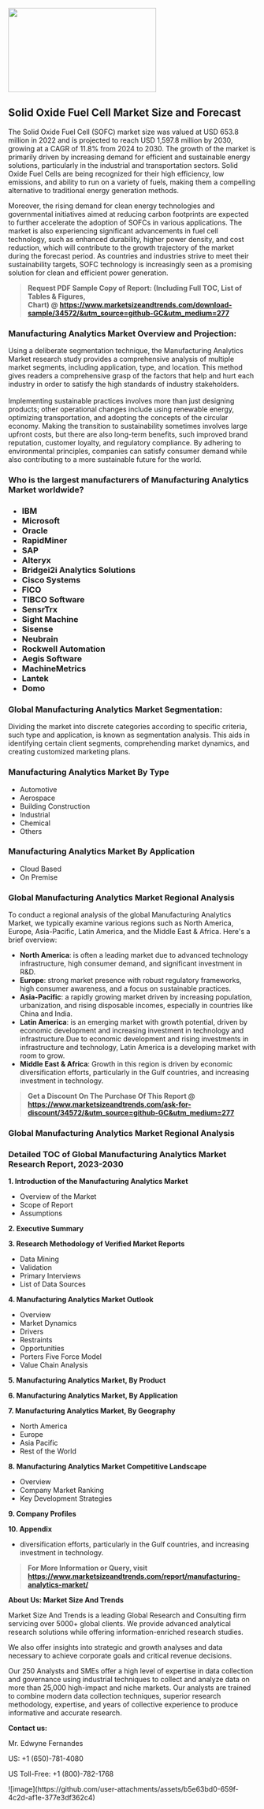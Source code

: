 <p><img class="alignnone size-medium wp-image-20088" src="https://ffe5etoiles.com/wp-content/uploads/2024/12/MST1-300x171.png" alt="" width="300" height="171" /></p><h2>Solid Oxide Fuel Cell Market Size and Forecast</h2><p>The Solid Oxide Fuel Cell (SOFC) market size was valued at USD 653.8 million in 2022 and is projected to reach USD 1,597.8 million by 2030, growing at a CAGR of 11.8% from 2024 to 2030. The growth of the market is primarily driven by increasing demand for efficient and sustainable energy solutions, particularly in the industrial and transportation sectors. Solid Oxide Fuel Cells are being recognized for their high efficiency, low emissions, and ability to run on a variety of fuels, making them a compelling alternative to traditional energy generation methods.</p><p>Moreover, the rising demand for clean energy technologies and governmental initiatives aimed at reducing carbon footprints are expected to further accelerate the adoption of SOFCs in various applications. The market is also experiencing significant advancements in fuel cell technology, such as enhanced durability, higher power density, and cost reduction, which will contribute to the growth trajectory of the market during the forecast period. As countries and industries strive to meet their sustainability targets, SOFC technology is increasingly seen as a promising solution for clean and efficient power generation.</p></p><blockquote id="" class=""><strong>Request PDF Sample Copy of Report: (Including Full TOC, List of Tables &amp; Figures, Chart)&nbsp;@&nbsp;<strong><a href="https://www.marketsizeandtrends.com/download-sample/34572/&utm_source=github-GC&utm_medium=277" target="_blank">https://www.marketsizeandtrends.com/download-sample/34572/&utm_source=github-GC&utm_medium=277</a></strong></strong></blockquote><h3 id="" class="">Manufacturing Analytics Market&nbsp;Overview and Projection:</h3><p id="" class="">Using a deliberate segmentation technique, the Manufacturing Analytics Market research study provides a comprehensive analysis of multiple market segments, including application, type, and location. This method gives readers a comprehensive grasp of the factors that help and hurt each industry in order to satisfy the high standards of industry stakeholders. <br /> <br />Implementing sustainable practices involves more than just designing products; other operational changes include using renewable energy, optimizing transportation, and adopting the concepts of the circular economy. Making the transition to sustainability sometimes involves large upfront costs, but there are also long-term benefits, such improved brand reputation, customer loyalty, and regulatory compliance. By adhering to environmental principles, companies can satisfy consumer demand while also contributing to a more sustainable future for the world.</p><h3 id="" class="">Who is the largest manufacturers of&nbsp;Manufacturing Analytics Market worldwide?</h3><h3 class=""><p><ul><li>IBM </li><li> Microsoft </li><li> Oracle </li><li> RapidMiner </li><li> SAP </li><li> Alteryx </li><li> Bridgei2i Analytics Solutions </li><li> Cisco Systems </li><li> FICO </li><li> TIBCO Software </li><li> SensrTrx </li><li> Sight Machine </li><li> Sisense </li><li> Neubrain </li><li> Rockwell Automation </li><li> Aegis Software </li><li> MachineMetrics </li><li> Lantek </li><li> Domo</li></ul></p></h3><h3 id="" class="">Global&nbsp;Manufacturing Analytics Market Segmentation:</h3><p id="" class="">Dividing the market into discrete categories according to specific criteria, such type and application, is known as segmentation analysis. This aids in identifying certain client segments, comprehending market dynamics, and creating customized marketing plans.</p><h3 id="" class="">Manufacturing Analytics Market&nbsp;By Type</h3><p><p><ul><li>Automotive </li><li> Aerospace </li><li> Building Construction </li><li> Industrial </li><li> Chemical </li><li> Others</p></li></ul></p></p><h3 id="" class="">Manufacturing Analytics Market&nbsp;By Application</h3><p class=""><p><ul><li>Cloud Based </li><li> On Premise</li></ul></p></p><h3 id="" class="">Global Manufacturing Analytics Market Regional Analysis</h3><p id="" class="">To conduct a regional analysis of the global Manufacturing Analytics Market, we typically examine various regions such as North America, Europe, Asia-Pacific, Latin America, and the Middle East &amp; Africa. Here's a brief overview:</p><ul><li><strong>North America</strong>: is often a leading market due to advanced technology infrastructure, high consumer demand, and significant investment in R&amp;D.</li><li><strong>Europe</strong>: strong market presence with robust regulatory frameworks, high consumer awareness, and a focus on sustainable practices.</li><li><strong>Asia-Pacific</strong>: a rapidly growing market driven by increasing population, urbanization, and rising disposable incomes, especially in countries like China and India.</li><li><strong>Latin America</strong>: is an emerging market with growth potential, driven by economic development and increasing investment in technology and infrastructure.Due to economic development and rising investments in infrastructure and technology, Latin America is a developing market with room to grow.</li><li><strong>Middle East &amp; Africa</strong>: Growth in this region is driven by economic diversification efforts, particularly in the Gulf countries, and increasing investment in technology.</li></ul><blockquote id="" class=""><strong>Get a Discount On The Purchase Of This Report @ <strong><a href="https://www.marketsizeandtrends.com/ask-for-discount/34572/&utm_source=github-GC&utm_medium=277" target="_blank">https://www.marketsizeandtrends.com/ask-for-discount/34572/&utm_source=github-GC&utm_medium=277</a></strong></strong></blockquote><h3 id="" class="">Global Manufacturing Analytics Market Regional Analysis</h3><h3 id="" class="">Detailed TOC of Global Manufacturing Analytics Market Research Report, 2023-2030</h3><p id="" class=""><strong>1. Introduction of the Manufacturing Analytics Market</strong></p><ul><li>Overview of the Market</li><li>Scope of Report</li><li>Assumptions</li></ul><p id="" class=""><strong>2. Executive Summary</strong></p><p id="" class=""><strong>3. Research Methodology of Verified Market Reports</strong></p><ul><li>Data Mining</li><li>Validation</li><li>Primary Interviews</li><li>List of Data Sources</li></ul><p id="" class=""><strong>4. Manufacturing Analytics Market Outlook</strong></p><ul><li>Overview</li><li>Market Dynamics</li><li>Drivers</li><li>Restraints</li><li>Opportunities</li><li>Porters Five Force Model</li><li>Value Chain Analysis</li></ul><p id="" class=""><strong>5. Manufacturing Analytics Market, By Product</strong></p><p id="" class=""><strong>6. Manufacturing Analytics Market, By Application</strong></p><p id="" class=""><strong>7. Manufacturing Analytics Market, By Geography</strong></p><ul><li>North America</li><li>Europe</li><li>Asia Pacific</li><li>Rest of the World</li></ul><p id="" class=""><strong>8. Manufacturing Analytics Market Competitive Landscape</strong></p><ul><li>Overview</li><li>Company Market Ranking</li><li>Key Development Strategies</li></ul><p id="" class=""><strong>9. Company Profiles</strong></p><p id="" class=""><strong>10. Appendix</strong></p><ul><li>diversification efforts, particularly in the Gulf countries, and increasing investment in technology.</li></ul><blockquote id="" class=""><strong>For More Information or Query, visit <strong><strong><a href="https://www.marketsizeandtrends.com/report/manufacturing-analytics-market/" target="_blank">https://www.marketsizeandtrends.com/report/manufacturing-analytics-market/</a></strong></strong></strong></blockquote><p id="" class=""><strong>About Us: Market Size And Trends</strong></p><p id="" class="">Market Size And Trends is a leading Global Research and Consulting firm servicing over 5000+ global clients. We provide advanced analytical research solutions while offering information-enriched research studies.</p><p id="" class="">We also offer insights into strategic and growth analyses and data necessary to achieve corporate goals and critical revenue decisions.</p><p id="" class="">Our 250 Analysts and SMEs offer a high level of expertise in data collection and governance using industrial techniques to collect and analyze data on more than 25,000 high-impact and niche markets. Our analysts are trained to combine modern data collection techniques, superior research methodology, expertise, and years of collective experience to produce informative and accurate research.</p><p id="" class=""><strong>Contact us:</strong></p><p id="" class="">Mr. Edwyne Fernandes</p><p id="" class="">US: +1 (650)-781-4080</p><p id="" class="">US Toll-Free: +1 (800)-782-1768</p>
![image](https://github.com/user-attachments/assets/b5e63bd0-659f-4c2d-af1e-377e3df362c4)
